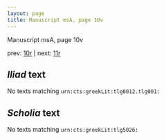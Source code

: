 ```yaml
---
layout: page
title: Manuscript msA, page 10v
---
```


Manuscript msA, page 10v

prev:  [10r](../10r) | next:  [11r](../11r)

## *Iliad* text

No texts matching `urn:cts:greekLit:tlg0012.tlg001:`

## *Scholia* text

No texts matching `urn:cts:greekLit:tlg5026:`